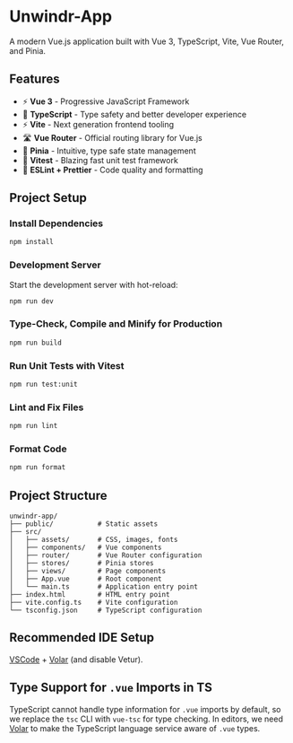 # Unwindr-App

A modern Vue.js application built with Vue 3, TypeScript, Vite, Vue Router, and Pinia.

## Features

- ⚡️ **Vue 3** - Progressive JavaScript Framework
- 🔷 **TypeScript** - Type safety and better developer experience
- ⚡️ **Vite** - Next generation frontend tooling
- 🛣️ **Vue Router** - Official routing library for Vue.js
- 🍍 **Pinia** - Intuitive, type safe state management
- 🧪 **Vitest** - Blazing fast unit test framework
- 🎨 **ESLint + Prettier** - Code quality and formatting

## Project Setup

### Install Dependencies

```sh
npm install
```

### Development Server

Start the development server with hot-reload:

```sh
npm run dev
```

### Type-Check, Compile and Minify for Production

```sh
npm run build
```

### Run Unit Tests with Vitest

```sh
npm run test:unit
```

### Lint and Fix Files

```sh
npm run lint
```

### Format Code

```sh
npm run format
```

## Project Structure

```
unwindr-app/
├── public/           # Static assets
├── src/
│   ├── assets/       # CSS, images, fonts
│   ├── components/   # Vue components
│   ├── router/       # Vue Router configuration
│   ├── stores/       # Pinia stores
│   ├── views/        # Page components
│   ├── App.vue       # Root component
│   └── main.ts       # Application entry point
├── index.html        # HTML entry point
├── vite.config.ts    # Vite configuration
└── tsconfig.json     # TypeScript configuration
```

## Recommended IDE Setup

[VSCode](https://code.visualstudio.com/) + [Volar](https://marketplace.visualstudio.com/items?itemName=Vue.volar) (and disable Vetur).

## Type Support for `.vue` Imports in TS

TypeScript cannot handle type information for `.vue` imports by default, so we replace the `tsc` CLI with `vue-tsc` for type checking. In editors, we need [Volar](https://marketplace.visualstudio.com/items?itemName=Vue.volar) to make the TypeScript language service aware of `.vue` types.
